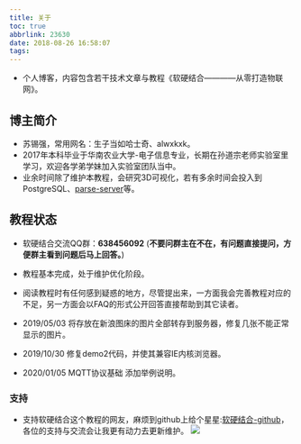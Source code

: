 ```yaml
---
title: 关于
toc: true
abbrlink: 23630
date: 2018-08-26 16:58:07
tags:
---
```


- 个人博客，内容包含若干技术文章与教程《软硬结合————从零打造物联网》。

## 博主简介
- 苏锡强，常用网名：生子当如哈士奇、alwxkxk。
- 2017年本科毕业于华南农业大学-电子信息专业，长期在孙道宗老师实验室里学习，欢迎各学弟学妹加入实验室团队当中。
- 业余时间除了维护本教程，会研究3D可视化，若有多余时间会投入到PostgreSQL、[parse-server](https://github.com/parse-community/parse-server)等。

## 教程状态
- 软硬结合交流QQ群：__638456092__ (**不要问群主在不在，有问题直接提问，方便群主看到问题后马上回答。**)
- 教程基本完成，处于维护优化阶段。
- 阅读教程时有任何感到疑惑的地方，尽管提出来，一方面我会完善教程对应的不足，另一方面会以FAQ的形式公开回答直接帮助到其它读者。


- 2019/05/03 将存放在新浪图床的图片全部转存到服务器，修复几张不能正常显示的图片。
- 2019/10/30 修复demo2代码，并使其兼容IE内核浏览器。
- 2020/01/05 MQTT协议基础 添加举例说明。

### 支持
- 支持软硬结合这个教程的网友，麻烦到github上给个星星:[软硬结合-github](https://github.com/alwxkxk/soft-and-hard)，各位的支持与交流会让我更有动力去更新维护。
![](/blog_images/005BIQVbgy1fxqdje86nij30yr0k1abn.jpg)

<!-- ## 其它
- 3D可视化：在网页上实现3D效果，十分炫丽，已经应用到公司产品中。
<video class="lazy" controls data-src="https://test-1251805228.file.myqcloud.com/%E5%BE%AE%E6%A8%A1%E5%9D%97.mp4" controls="controls" style="max-width: 100%; display: block; margin-left: auto; margin-right: auto;">
your browser does not support the video tag
</video> -->




